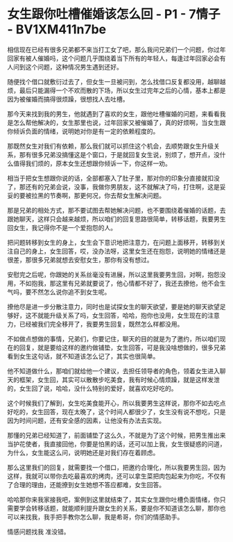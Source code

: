 # 女生跟你吐槽催婚该怎么回 - P1 - 7情子 - BV1XM411n7be

相信现在已经有很多兄弟都不来当打工女了吧，那么我问兄弟们一个问题，你过年回家有被人催婚吗，这个问题几乎围绕着当下所有的年轻人，每逢过年回家必会有人问到这个问题，这种情况男生遇到还好。

随便找个借口就敷衍过去了，但女生一旦被问到，怎么找借口反复都没用，越聊越烦，最后只能漏得一个不欢而散的下场，所以女生过完年之后的心情，基本上都是因为被催婚而搞得很烦躁，很想找人去吐槽。

那今天来找到我的男生，他就遇到了喜欢的女生，跟他吐槽催婚的问题，来看看我是怎么帮他解决的，女生那里也说，过年回家又被催婚了，真的好烦啊，当女生跟你倾诉负面的情绪，说明她对你是有一定的依赖程度的。

那既然女生对我们有依赖，那么我们就可以抓住这个机会，去顺势跟女生升级关系，那有很多兄弟没搞懂这是个窗口，于是就回复女生说，别烦了，想开点，没什么值得我们烦的，原本女生还想跟你倾诉一下，你这样一劝。

相当于把女生想跟你说的话，全部都塞入了肚子里，那对你的印象分直接就扣没了，那还有的兄弟会说，没事，我做你男朋友，这不就解决了吗，打住啊，这是妥妥的要被拉黑的节奏啊，那更何况，你去帮女生解决问题。

那是兄弟的相处方式，那不要试图去帮她解决问题，也不要围绕着催婚的话题，去跟她聊天，这样只会越来越烦，所以咱们的回复思路很简单，转移话题，我要男生回女生，我记得你不是一个爱抱怨的人。

把问题转移到女生的身上，女生会下意识地把注意力，在问题上面移开，转移到关注自己的身上，女生回答，哎，没办法呀，这里女生还在抱怨，说明她的情绪还是很差，那很多兄弟就想去安慰女生，那你有没有想过。

安慰完之后呢，你跟她的关系丝毫没有进展，所以这里我要男生回，对啊，抱怨没用，不如抱我，那这里有兄弟就要说了，他心情都不好了，我还去撩他，他不会生气吗，要不然怎么说你追不到女生呢。

撩他尽是进一步分散注意力，同时也是试探女生的聊天欲望，要是她的聊天欲望足够好，这不就能升级关系了吗，女生回答，哈哈，抱你也没用，女生现在的注意力，已经被我们完全移开了，我要男生回复，既然怎么样都没用。

不如做点想做的事情，兄弟们，你要记住，聊天的目的就是为了邀约，所以咱们现在的回复，就是要给这样的邀约做铺垫，女生回答，可是我没啥想做的，很多兄弟看到女生这句话，就不知道该怎么记了，其实也很简单。

他不知道做什么，那咱们就给他一个建议，去担任领导者的角色，领着女生进入聊天的框架，女生回，其实可以散散步吃美食，我有时候心情烦躁，就是这样发泄的，女生回了说，哈哈，没什么特别的爱好，就喜欢吃好吃的。

这个时候我们了解到，女生吃美食能开心，所以我要男生这样说，那你不如去吃点好吃的，女生回答，现在太晚了，这个时间人都很少了，女生没有说不想吃，只是因为时间问题，还有安全感的因素，让他没有办法去实现。

那懂的兄弟已经知道了，前面铺垫了这么久，不就是为了这个时候，把男生推出来当护花使者，我直接回他，你要是怕黑的话，还可以加上我，女生很疑惑的问道，为什么，女生能这么问，说明她还是对我们存在着顾虑。

那么这里我们的回复，就需要找一个借口，把邀约合理化，所以我要男生回，因为这样，我就可以带你去吃最喜欢的烤肉，还可以拿生菜把肉包起来为你吃，不仅有了合理的理由，还能撩到女生她想不答应都难，女生回答。

哈哈那你来我家接我吧，案例到这里就结束了，其实女生跟你吐槽负面情绪，你只需要学会转移话题，就能顺利提升跟女生的关系，要是你不知道该怎么聊，那你也可以来找我，我手把手教你怎么聊，我是希哥，你们的情感助手。

情感问题找我 准没错。